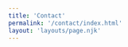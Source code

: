 ```yaml
---
title: 'Contact'
permalink: '/contact/index.html'
layout: 'layouts/page.njk'
---
```


<link rel="stylesheet" href="https://cdnjs.cloudflare.com/ajax/libs/font-awesome/4.7.0/css/font-awesome.min.css">
<link rel="stylesheet" type="text/css" href="/css/games.css"/>

<div class="container">
<a href="https://www.facebook.com/BattleKoiGames" class="fa fa-facebook"></a>
<a href="https://twitter.com/BattleKoi" class="fa fa-twitter"></a>
<a href="https://www.instagram.com/battlekoigames/" class="fa fa-instagram"></a>
<a href="https://www.youtube.com/channel/UCuY7aGoy6gnluhWWcEZ5BIQ" class="fa fa-youtube"></a>
</div>
